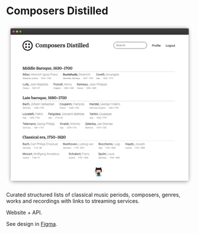 # Composers Distilled

![Screenshot](Docs/screenshot.png)

Curated structured lists of classical music periods, composers, genres, works and recordings with links to streaming services.

Website + API.

See design in [Figma](https://www.figma.com/file/YNiFyHcnkGEP7afuYFAinX/Composers?node-id=0%3A1).